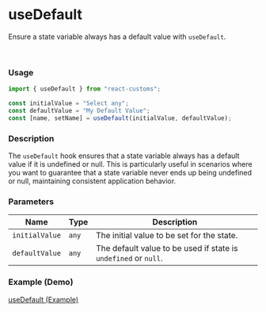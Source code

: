 # useDefault

Ensure a state variable always has a default value with `useDefault`.

<br>

### Usage

```jsx
import { useDefault } from "react-customs";

const initialValue = "Select any";
const defaultValue = "My Default Value";
const [name, setName] = useDefault(initialValue, defaultValue);
```

### Description

The `useDefault` hook ensures that a state variable always has a default value if it is undefined or null. This is particularly useful in scenarios where you want to guarantee that a state variable never ends up being undefined or null, maintaining consistent application behavior.

### Parameters

| Name           | Type  | Description                                                     |
| -------------- | ----- | --------------------------------------------------------------- |
| `initialValue` | `any` | The initial value to be set for the state.                      |
| `defaultValue` | `any` | The default value to be used if state is `undefined` or `null`. |

### Example (Demo)

<a href="https://stackblitz.com/edit/vitejs-vite-haei2u?file=src%2FApp.jsx" target="_blank">useDefault (Example)</a>
